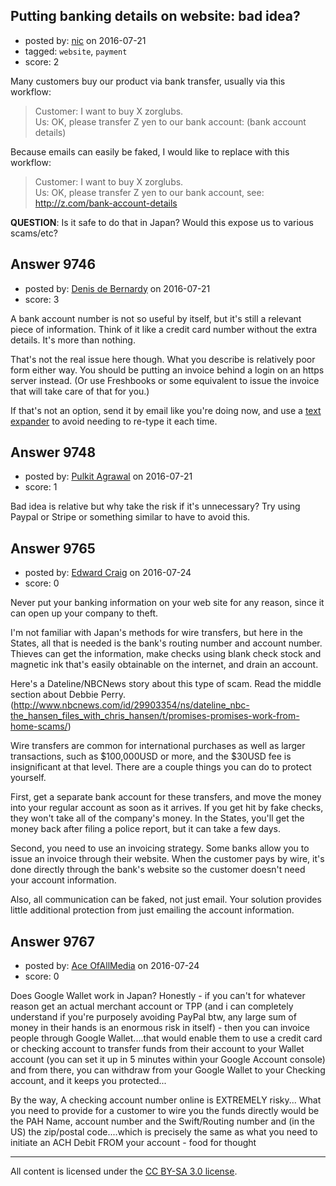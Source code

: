 ## Putting banking details on website: bad idea?

- posted by: [nic](https://stackexchange.com/users/80211/nic) on 2016-07-21
- tagged: `website`, `payment`
- score: 2

<p>Many customers buy our product via bank transfer, usually via this workflow:</p>

<blockquote>
  <p>Customer: I want to buy X zorglubs.<br>
  Us: OK, please transfer Z yen to our bank account: (bank account details)</p>
</blockquote>

<p>Because emails can easily be faked, I would like to replace with this workflow:</p>

<blockquote>
  <p>Customer: I want to buy X zorglubs.<br>
  Us: OK, please transfer Z yen to our bank account, see: <a href="http://z.com/bank-account-details" rel="nofollow">http://z.com/bank-account-details</a></p>
</blockquote>

<p><strong>QUESTION</strong>: Is it safe to do that in Japan? Would this expose us to various scams/etc?</p>



## Answer 9746

- posted by: [Denis de Bernardy](https://stackexchange.com/users/182468/denis-de-bernardy) on 2016-07-21
- score: 3

<p>A bank account number is not so useful by itself, but it's still a relevant piece of information. Think of it like a credit card number without the extra details. It's more than nothing.</p>

<p>That's not the real issue here though. What you describe is relatively poor form either way. You should be putting an invoice behind a login on an https server instead. (Or use Freshbooks or some equivalent to issue the invoice that will take care of that for you.)</p>

<p>If that's not an option, send it by email like you're doing now, and use a <a href="http://lifehacker.com/a-comprehensive-guide-to-textexpander-1616374942" rel="nofollow">text expander</a> to avoid needing to re-type it each time.</p>



## Answer 9748

- posted by: [Pulkit Agrawal](https://stackexchange.com/users/6564375/pulkit-agrawal) on 2016-07-21
- score: 1

<p>Bad idea is relative but why take the risk if it's unnecessary? Try using Paypal or Stripe or something similar to have to avoid this.</p>



## Answer 9765

- posted by: [Edward Craig](https://stackexchange.com/users/8882535/edward-craig) on 2016-07-24
- score: 0

<p>Never put your banking information on your web site for any reason, since it can open up your company to theft.</p>

<p>I'm not familiar with Japan's methods for wire transfers, but here in the States, all that is needed is the bank's routing number and account number.  Thieves can get the information, make checks using blank check stock and magnetic ink that's easily obtainable on the internet, and drain an account.</p>

<p>Here's a Dateline/NBCNews story about this type of scam.  Read the middle section about Debbie Perry. (<a href="http://www.nbcnews.com/id/29903354/ns/dateline_nbc-the_hansen_files_with_chris_hansen/t/promises-promises-work-from-home-scams/" rel="nofollow">http://www.nbcnews.com/id/29903354/ns/dateline_nbc-the_hansen_files_with_chris_hansen/t/promises-promises-work-from-home-scams/</a>)</p>

<p>Wire transfers are common for international purchases as well as larger transactions, such as $100,000USD or more, and the $30USD fee is insignificant at that level.  There are a couple things you can do to protect yourself.</p>

<p>First, get a separate bank account for these transfers, and move the money into your regular account as soon as it arrives.  If you get hit by fake checks, they won't take all of the company's money.  In the States, you'll get the money back after filing a police report, but it can take a few days.</p>

<p>Second, you need to use an invoicing strategy.  Some banks allow you to issue an invoice through their website.  When the customer pays by wire, it's done directly through the bank's website so the customer doesn't need your account information.</p>

<p>Also, all communication can be faked, not just email.  Your solution provides little additional protection from just emailing the account information.</p>



## Answer 9767

- posted by: [Ace OfAllMedia](https://stackexchange.com/users/8881266/ace-ofallmedia) on 2016-07-24
- score: 0

<p>Does Google Wallet work in Japan? Honestly - if you can't for whatever reason get an actual merchant account  or TPP (and i can completely understand if you're purposely avoiding PayPal btw, any large sum of money in their hands is an enormous risk in itself) - then you can invoice people through Google Wallet....that would enable them to use a credit card or checking account to transfer funds from their account to your Wallet account (you can set it up in 5 minutes within your Google Account console) and from there, you can withdraw from your Google Wallet to your Checking account, and it keeps you protected...</p>

<p>By the way, A checking account number online is EXTREMELY risky... What you need to provide for a customer to wire you the funds directly would be the PAH Name, account number and the Swift/Routing number and (in the US) the zip/postal code....which is precisely the same as what you need to initiate an ACH Debit FROM your account - food for thought</p>




---

All content is licensed under the [CC BY-SA 3.0 license](https://creativecommons.org/licenses/by-sa/3.0/).
